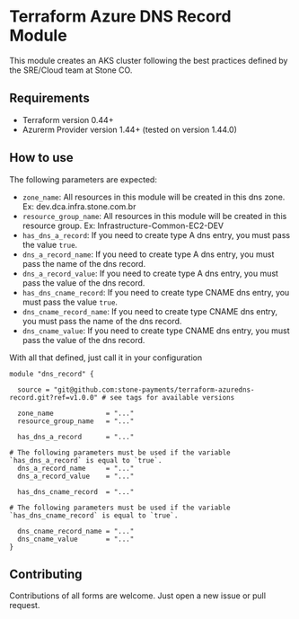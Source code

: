 # Terraform Azure DNS Record Module

This module creates an AKS cluster following the best practices defined by the SRE/Cloud team at Stone CO.

## Requirements

- Terraform version 0.44+
- Azurerm Provider version 1.44+ (tested on version 1.44.0)

## How to use

The following parameters are expected:
- ``zone_name``: All resources in this module will be created in this dns zone. Ex: dev.dca.infra.stone.com.br
- ``resource_group_name``: All resources in this module will be created in this resource group. Ex: Infrastructure-Common-EC2-DEV
- ``has_dns_a_record``: If you need to create type A dns entry, you must pass the value `true`.
- ``dns_a_record_name``: If you need to create type A dns entry, you must pass the name of the dns record.
- ``dns_a_record_value``: If you need to create type A dns entry, you must pass the value of the dns record.
- ``has_dns_cname_record``: If you need to create type CNAME dns entry, you must pass the value `true`.
- ``dns_cname_record_name``: If you need to create type CNAME dns entry, you must pass the name of the dns record.
- ``dns_cname_value``: If you need to create type CNAME dns entry, you must pass the value of the dns record.

With all that defined, just call it in your configuration

```hcl
module "dns_record" {

  source = "git@github.com:stone-payments/terraform-azuredns-record.git?ref=v1.0.0" # see tags for available versions

  zone_name             = "..."
  resource_group_name   = "..."

  has_dns_a_record      = "..."

# The following parameters must be used if the variable `has_dns_a_record` is equal to `true`.
  dns_a_record_name     = "..."
  dns_a_record_value    = "..."

  has_dns_cname_record  = "..." 

# The following parameters must be used if the variable `has_dns_cname_record` is equal to `true`.

  dns_cname_record_name = "..."
  dns_cname_value       = "..."
}
```

## Contributing

Contributions of all forms are welcome. Just open a new issue or pull request.